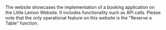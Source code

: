 <p style="text-align: left; margin-left: 10px;">The website showcases the implementation of a booking application on the Little Lemon Website. It includes functionality such as API calls.
Please note that the only operational feature on this website is the "Reserve a Table" function.
</p>
